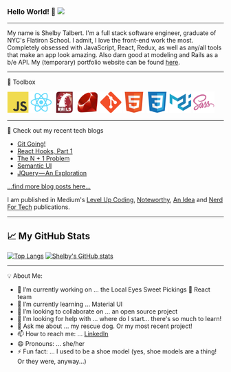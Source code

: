 ### Hello World! 🥰 <img src="https://raw.githubusercontent.com/MartinHeinz/MartinHeinz/master/wave.gif" width="30px">

---

My name is Shelby Talbert. I'm a full stack software engineer, graduate of NYC's Flatiron School. I admit, I love the front-end work the most. Completely obsessed with JavaScript, React, Redux, as well as any/all tools that make an app look amazing. Also darn good at modeling and Rails as a b/e API. My (temporary) portfolio website can be found [here](https://mishelbyrose.wixsite.com/website).

---
🧰 Toolbox

<img src="https://github.com/devicons/devicon/blob/master/icons/javascript/javascript-original.svg" alt="javascript logo" width="50" height="50"/> <img src="https://github.com/devicons/devicon/blob/master/icons/react/react-original.svg" alt="react logo" width="50" height="50"/> <img src="https://github.com/devicons/devicon/blob/master/icons/rails/rails-original-wordmark.svg" alt="rails logo" width="50" height="50"/> <img src="https://github.com/devicons/devicon/blob/master/icons/ruby/ruby-original.svg" alt="ruby logo" width="50" height="50"/> <img src="https://github.com/devicons/devicon/blob/master/icons/git/git-original.svg" alt="git logo" width="50" height="50"/> <img src="https://github.com/devicons/devicon/blob/master/icons/html5/html5-original.svg" alt="html5 logo" width="50" height="50"/> <img src="https://github.com/devicons/devicon/blob/master/icons/css3/css3-original.svg" alt="css logo" width="50" height="50"/> <img src="https://github.com/devicons/devicon/blob/master/icons/materialui/materialui-original.svg" alt="materialui logo" width="50" height="50"/> <img src="https://github.com/devicons/devicon/blob/master/icons/sass/sass-original.svg" alt="sass logo" width="50" height="50"/>

---

📙 Check out my recent tech blogs 

<!-- BLOG-POST-LIST:START -->
- [Git Going!](https://medium.com/nerd-for-tech/git-going-295805e2b29a?source=rss-6c88fa3c4753------2)
- [React Hooks, Part 1](https://levelup.gitconnected.com/react-hooks-part-1-304643294f5?source=rss-6c88fa3c4753------2)
- [The N + 1 Problem](https://levelup.gitconnected.com/the-n-1-problem-a8f66e3fcf54?source=rss-6c88fa3c4753------2)
- [Semantic UI](https://mi-shelbyrose.medium.com/semantic-ui-e33025046aaf?source=rss-6c88fa3c4753------2)
- [JQuery — An Exploration](https://medium.com/an-idea/jquery-an-exploration-dc203ba05932?source=rss-6c88fa3c4753------2)
<!-- BLOG-POST-LIST:END -->

[...find more blog posts here...](https://mi-shelbyrose.medium.com/)

I am published in Medium's [Level Up Coding](https://levelup.gitconnected.com/), [Noteworthy](https://blog.usejournal.com/), [An Idea](https://medium.com/an-idea) and [Nerd For Tech](https://medium.com/nerd-for-tech) publications.

---
## &#x1f4c8; My GitHub Stats

[![Top Langs](https://github-readme-stats.vercel.app/api/top-langs/?username=miShelbyT&hide=java,scss&theme=tokyonight&layout=compact)](https://github.com/anuraghazra/github-readme-stats) 
[![Shelby's GitHub stats](https://github-readme-stats.vercel.app/api?username=miShelbyT&theme=tokyonight&layout=compact)](https://github.com/anuraghazra/github-readme-stats)

---


💡 About Me:

- 🔭 I’m currently working on ... the Local Eyes Sweet Pickings 🍎 React team
- 🌱 I’m currently learning ... Material UI
- 👯 I’m looking to collaborate on ... an open source project
- 🤔 I’m looking for help with ... where do I start... there's so much to learn!
- 💬 Ask me about ... my rescue dog. Or my most recent project!
- 📫 How to reach me: ... [LinkedIn](https://www.linkedin.com/in/shelby-talbert/)
- 😄 Pronouns: ... she/her
- ⚡ Fun fact: ... I used to be a shoe model (yes, shoe models are a thing! Or they were, anyway...)
